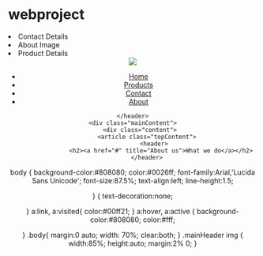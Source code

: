 webproject
==========
<!DOCTYPE html>
<html xmlns="http://www.w3.org/1999/xhtml">
<head>
    <title></title>
</head>
<body>
    <li>Contact Details</li>

</body>
</html>

<!DOCTYPE html>
<html xmlns="http://www.w3.org/1999/xhtml">
<head>
    <title></title>
</head>
<body>
    <li>About Image </li>

</body>
</html>

<!DOCTYPE html>
<html xmlns="http://www.w3.org/1999/xhtml">
<head>
    <title></title>
</head>
<body>
    <li>Product Details</li>

</body>
</html>


<!DOCTYPE html>
<html xmlns="http://www.w3.org/1999/xhtml" lang ="en">
<head>
    <title>Sample Website</title>
    <meta charset="utf-8 "/>
    <link rel=" stylesheet" type="text/css" href="StyleSheet1.css"/>
    <meta name=" viewport" content="width=device-width,intial-scale=1.0"/>

</head>
<body class = "body">
    <header class="mainHeader">
        <img src="img/Desert.jpg"/>
        <nav><ul>
            <li class="active"><a href="#">Home</a></li>
            <li><a href ="Products.html">Products</a></li>
            <li><a href="Contact.html">Contact</a></li>
            <li><a href="About.html">About</a></li>

</ul></nav>

    </header>
    <div class="mainContent">
        <div class="content">
            <article class="topContent">
                <header>
                    <h2><a href="#" title="About us">What we do</a></h2>
            </header>


body {
    background-color:#808080;
    color:#0026ff;
    font-family:Arial,'Lucida Sans Unicode';
    font-size:87.5%;
    text-align:left;
    line-height:1.5;
    
}
 {
     text-decoration:none;
     
 }
   a:link, a:visited{
       color:#00ff21;
   }
   a:hover, a:active {
       background-color:#808080;
       color:#fff;
       
   }
.body{
    margin:0 auto;
    width: 70%;
    clear:both;
}
.mainHeader img {
    width:85%;
    height:auto;
    margin:2% 0;
}
